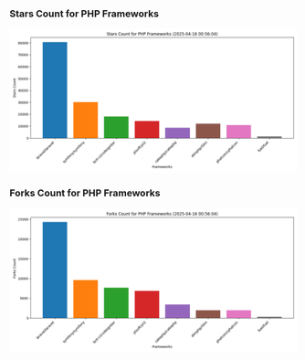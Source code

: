 ### Stars Count for PHP Frameworks

![Stars Chart](./archive/charts/20250416005604_stars_count.png)

### Forks Count for PHP Frameworks

![Forks Chart](./archive/charts/20250416005604_forks_count.png)

